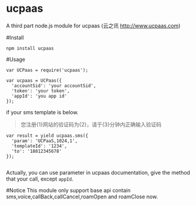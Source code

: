 # ucpaas
A third part node.js module for ucpaas (云之讯 http://www.ucpaas.com)


#Install

`npm install ucpaas`

#Usage

```
var UCPaas = require('ucpaas');

var ucpaas = UCPaas({
  'accountSid': 'your accountSid',
  'token': 'your token',
  'appId': 'you app id'
});
```
if your sms template is below.

>您注册{1}网站的验证码为{2}，请于{3}分钟内正确输入验证码

```
var result = yield ucpaas.sms({
  'param': 'UCPaaS,1024,1',
  'templateId': '1234',
  'to': '18812345678'
});


```

Actually, you can use parameter in ucpaas documentation, give the method that your call, except `appId`.

#Notice
This module only support base api contain sms,voice,callBack,callCancel,roamOpen and roamClose now.
